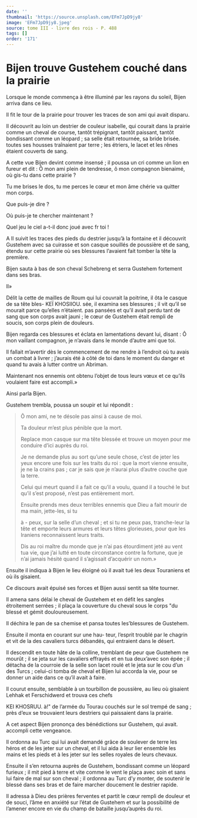 ```yaml
---
date: ''
thumbnail: 'https://source.unsplash.com/EFm7JpD9jy8'
image: 'EFm7JpD9jy8.jpeg'
source: tome III - livre des rois - P. 488
tags: []
order: '171'
---
```


# Bijen trouve Gustehem couché dans la prairie

Lorsque le monde commença à être illuminé par les rayons du soleil, Bijen arriva dans ce lieu.

Il fit le tour de la prairie pour trouver les traces de son ami qui avait disparu.

Il découvrit au loin un destrier de couleur isabelle, qui courait dans la prairie comme un cheval de course, tantôt trépignant, tantôt paissant, tantôt bondissant comme un léopard ; sa selle était retournée, sa bride brisée. toutes ses housses traînaient par terre ; les étriers, le lacet et les rênes étaient couverts de sang.

A cette vue Bijen devint comme insensé ; il poussa un cri comme un lion en fureur et dit : Ô mon ami plein de tendresse, ô mon compagnon bienaimé, où gis-tu dans cette prairie ?

Tu me brises le dos, tu me perces le cœur et mon âme chérie va quitter mon corps.

Que puis-je dire ?

Où puis-je te chercher maintenant ?

Quel jeu le ciel a-t-il donc joué avec fr toi !

A Il suivit les traces des pieds du destrier jusqu’à la fontaine et il découvrit Gustehem avec sa cuirasse et son casque souillés de poussière et de sang, étendu sur cette prairie où ses blessures l’avaient fait tomber la tête la première.

Bijen sauta à bas de son cheval Schebreng et serra Gustehem fortement dans ses bras.

Il»

Délit la cette de mailles de Roum qui lui couvrait la poitrine, il ôta le casque de sa tête bles-
KEÏ KHOSIIOU. sée, il examina ses blessures ; il vit qu’il se mourait parce qu’elles n’étaient. pas pansées et qu’il avait perdu tant de sang que son corps avait jauni ; le cœur de Gustehem était rempli de soucis, son corps plein de douleurs.

Bijen regarda ces blessures et éclata en lamentations devant lui, disant : Ô mon vaillant compagnon, je n’avais dans le monde d’autre ami que toi.

Il fallait m’avertir dès le commencement de me rendre à l’endroit où tu avais un combat à livrer ; j’aurais été à côté de toi dans le moment du danger et quand tu avais à lutter contre un Abriman.

Maintenant nos ennemis ont obtenu l’objet de tous leurs vœux et ce qu’ils voulaient faire est accompli.»

Ainsi parla Bijen.

Gustehem trembla, poussa un soupir et lui répondit :

> Ô mon ami, ne te désole pas ainsi à cause de moi.
>
> Ta douleur m’est plus pénible que la mort.
>
> Replace mon casque sur ma tête blessée et trouve un moyen pour me conduire d’ici auprès du roi.
>
> Je ne demande plus au sort qu’une seule chose, c’est de jeter les yeux encore une fois sur les traits du roi : que la mort vienne ensuite, je ne la crains pas ; car je sais que je n’aurai plus d’autre couche que la terre.
>
> Celui qui meurt quand il a fait ce qu’il a voulu, quand il a touché le but qu’il s’est proposé, n’est pas entièrement mort.
>
> Ensuite prends mes deux terribles ennemis que Dieu a fait mourir de ma main, jette-les, si tu
>
> à -
> peux, sur la selle d’un cheval ; et si tu ne peux pas, tranche-leur la tête et emporte leurs armures et leurs têtes glorieuses, pour que les Iraniens reconnaissent leurs traits.
>
> Dis au roi maître du monde que je n’ai pas étourdiment jeté au vent tua vie, que j’ai lutté en toute circonstance contre la fortune, que je n’ai jamais hésité quand il s’agissait d’acquérir un nom.»

Ensuite il indiqua à Bijen le lieu éloigné où il avait tué les deux Touraniens et où ils gisaient.

Ce discours avait épuisé ses forces et Bijen aussi sentit sa tête tourner.

Il amena sans délai le cheval de Gustehem et en défit les sangles étroitement serrées ; il plaça la couverture du cheval sous le corps
"du blessé et gémit douloureusement.

Il déchira le pan de sa chemise et pansa toutes Ies’blessures de Gustehem.

Ensuite il monta en courant sur une hau-
teur, l’esprit troublé par le chagrin et vit de la des cavaliers turcs débandés, qui entraient dans le désert.

Il descendit en toute hâte de la colline, tremblant de peur que Gustehem ne mourût ; il se jeta sur les cavaliers effrayés et en tua deux’avec son épée ; il détacha de la courroie de la selle son lacet roulé et le jeta sur le cou d’un des Turcs ; celui-ci tomba de cheval et Bijen lui accorda la vie, pour se donner un aide dans ce qu’il avait à faire.

Il courut ensuite, semblable à un tourbillon de poussière, au lieu où gisaient Lehhak et Ferschidwerd et trouva ces chefs

KEI KHOSRUU. à!" de l’armée du Tourau couchés sur le sol trempé de sang ; près d’eux se trouvaient leurs destriers qui paissaient dans la prairie.

A cet aspect Bijen prononça des bénédictions sur Gustehem, qui avait. accompli cette vengeance.

Il ordonna au Turc qui lui avait demandé grâce de soulever de terre les héros et de les jeter sur un cheval, et il lui aida à leur lier ensemble les mains et les pieds et à les jeter sur les selles royales de leurs chevaux.

Ensuite il s’en retourna auprès de Gustehem, bondissant comme un léopard furieux ; il mit pied à terre et vite comme le vent le plaça avec soin et sans lui faire de mal sur son cheval ; il ordonna au Turc d’y monter, de soutenir le blessé dans ses bras et de faire marcher doucement le destrier rapide.

Il adressa à Dieu des prières ferventes et partit le cœur rempli de douleur et de souci, l’âme en anxiété sur l’état de Gustehem et sur la possibilité de l’amener encore en vie du champ de bataille jusqu’auprès du roi.
